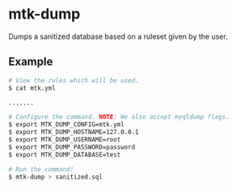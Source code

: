 mtk-dump
========

Dumps a sanitized database based on a ruleset given by the user.

## Example

```bash
# View the rules which will be used.
$ cat mtk.yml

.......

# Configure the command. NOTE: We also accept myqldump flags.
$ export MTK_DUMP_CONFIG=mtk.yml
$ export MTK_DUMP_HOSTNAME=127.0.0.1
$ export MTK_DUMP_USERNAME=root
$ export MTK_DUMP_PASSWORD=password
$ export MTK_DUMP_DATABASE=test

# Run the command!
$ mtk-dump > sanitized.sql
```